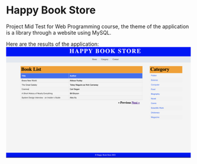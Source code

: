 # Happy Book Store
Project Mid Test for Web Programming course, the theme of the application is a library through a website using MySQL.

Here are the results of the application:
![Image of Quiz Tokoh Dunia](https://github.com/hafizelfiawedoputra/HappyBookStoreUTS/blob/main/Screen%20Shot%202021-11-30%20at%2013.03.52.png)

